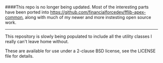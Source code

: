 ####This repo is no longer being updated. Most of the interesting parts have been ported into https://github.com/financialforcedev/fflib-apex-common, along with much of my newer and more instesting open source work.

------

This repository is slowly being populated to include all the utility classes I really can't leave home without. 

These are available for use under a 2-clause BSD license, see the LICENSE file for details.
